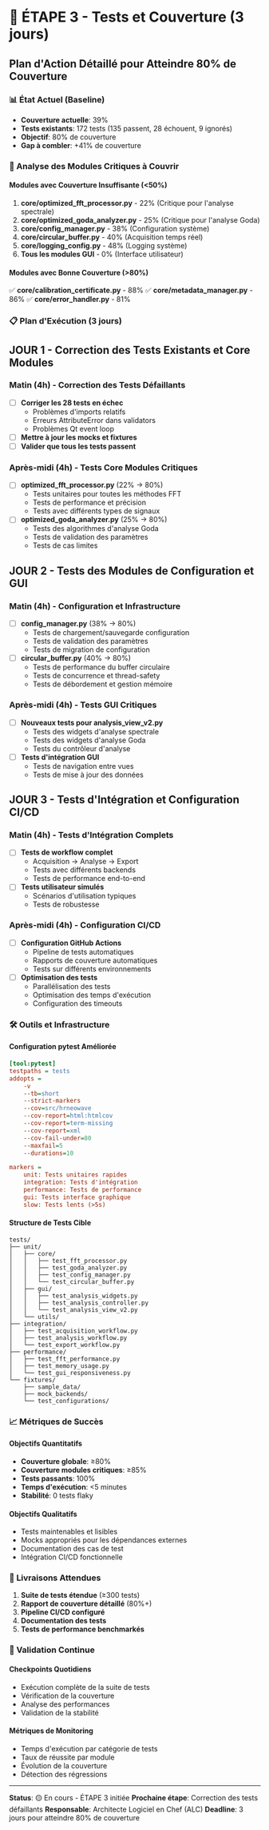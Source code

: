 # 🧪 ÉTAPE 3 - Tests et Couverture (3 jours)
## Plan d'Action Détaillé pour Atteindre 80% de Couverture

### 📊 État Actuel (Baseline)
- **Couverture actuelle**: 39%
- **Tests existants**: 172 tests (135 passent, 28 échouent, 9 ignorés)
- **Objectif**: 80% de couverture
- **Gap à combler**: +41% de couverture

### 🎯 Analyse des Modules Critiques à Couvrir

#### Modules avec Couverture Insuffisante (<50%)
1. **core/optimized_fft_processor.py** - 22% (Critique pour l'analyse spectrale)
2. **core/optimized_goda_analyzer.py** - 25% (Critique pour l'analyse Goda)
3. **core/config_manager.py** - 38% (Configuration système)
4. **core/circular_buffer.py** - 40% (Acquisition temps réel)
5. **core/logging_config.py** - 48% (Logging système)
6. **Tous les modules GUI** - 0% (Interface utilisateur)

#### Modules avec Bonne Couverture (>80%)
✅ **core/calibration_certificate.py** - 88%
✅ **core/metadata_manager.py** - 86%
✅ **core/error_handler.py** - 81%

### 📋 Plan d'Exécution (3 jours)

## JOUR 1 - Correction des Tests Existants et Core Modules

### Matin (4h) - Correction des Tests Défaillants
- [ ] **Corriger les 28 tests en échec**
  - Problèmes d'imports relatifs
  - Erreurs AttributeError dans validators
  - Problèmes Qt event loop
- [ ] **Mettre à jour les mocks et fixtures**
- [ ] **Valider que tous les tests passent**

### Après-midi (4h) - Tests Core Modules Critiques
- [ ] **optimized_fft_processor.py** (22% → 80%)
  - Tests unitaires pour toutes les méthodes FFT
  - Tests de performance et précision
  - Tests avec différents types de signaux
- [ ] **optimized_goda_analyzer.py** (25% → 80%)
  - Tests des algorithmes d'analyse Goda
  - Tests de validation des paramètres
  - Tests de cas limites

## JOUR 2 - Tests des Modules de Configuration et GUI

### Matin (4h) - Configuration et Infrastructure
- [ ] **config_manager.py** (38% → 80%)
  - Tests de chargement/sauvegarde configuration
  - Tests de validation des paramètres
  - Tests de migration de configuration
- [ ] **circular_buffer.py** (40% → 80%)
  - Tests de performance du buffer circulaire
  - Tests de concurrence et thread-safety
  - Tests de débordement et gestion mémoire

### Après-midi (4h) - Tests GUI Critiques
- [ ] **Nouveaux tests pour analysis_view_v2.py**
  - Tests des widgets d'analyse spectrale
  - Tests des widgets d'analyse Goda
  - Tests du contrôleur d'analyse
- [ ] **Tests d'intégration GUI**
  - Tests de navigation entre vues
  - Tests de mise à jour des données

## JOUR 3 - Tests d'Intégration et Configuration CI/CD

### Matin (4h) - Tests d'Intégration Complets
- [ ] **Tests de workflow complet**
  - Acquisition → Analyse → Export
  - Tests avec différents backends
  - Tests de performance end-to-end
- [ ] **Tests utilisateur simulés**
  - Scénarios d'utilisation typiques
  - Tests de robustesse

### Après-midi (4h) - Configuration CI/CD
- [ ] **Configuration GitHub Actions**
  - Pipeline de tests automatiques
  - Rapports de couverture automatiques
  - Tests sur différents environnements
- [ ] **Optimisation des tests**
  - Parallélisation des tests
  - Optimisation des temps d'exécution
  - Configuration des timeouts

### 🛠️ Outils et Infrastructure

#### Configuration pytest Améliorée
```ini
[tool:pytest]
testpaths = tests
addopts = 
    -v
    --tb=short
    --strict-markers
    --cov=src/hrneowave
    --cov-report=html:htmlcov
    --cov-report=term-missing
    --cov-report=xml
    --cov-fail-under=80
    --maxfail=5
    --durations=10

markers =
    unit: Tests unitaires rapides
    integration: Tests d'intégration
    performance: Tests de performance
    gui: Tests interface graphique
    slow: Tests lents (>5s)
```

#### Structure de Tests Cible
```
tests/
├── unit/
│   ├── core/
│   │   ├── test_fft_processor.py
│   │   ├── test_goda_analyzer.py
│   │   ├── test_config_manager.py
│   │   └── test_circular_buffer.py
│   ├── gui/
│   │   ├── test_analysis_widgets.py
│   │   ├── test_analysis_controller.py
│   │   └── test_analysis_view_v2.py
│   └── utils/
├── integration/
│   ├── test_acquisition_workflow.py
│   ├── test_analysis_workflow.py
│   └── test_export_workflow.py
├── performance/
│   ├── test_fft_performance.py
│   ├── test_memory_usage.py
│   └── test_gui_responsiveness.py
└── fixtures/
    ├── sample_data/
    ├── mock_backends/
    └── test_configurations/
```

### 📈 Métriques de Succès

#### Objectifs Quantitatifs
- **Couverture globale**: ≥80%
- **Couverture modules critiques**: ≥85%
- **Tests passants**: 100%
- **Temps d'exécution**: <5 minutes
- **Stabilité**: 0 tests flaky

#### Objectifs Qualitatifs
- Tests maintenables et lisibles
- Mocks appropriés pour les dépendances externes
- Documentation des cas de test
- Intégration CI/CD fonctionnelle

### 🚀 Livraisons Attendues

1. **Suite de tests étendue** (≥300 tests)
2. **Rapport de couverture détaillé** (80%+)
3. **Pipeline CI/CD configuré**
4. **Documentation des tests**
5. **Tests de performance benchmarkés**

### 🔄 Validation Continue

#### Checkpoints Quotidiens
- Exécution complète de la suite de tests
- Vérification de la couverture
- Analyse des performances
- Validation de la stabilité

#### Métriques de Monitoring
- Temps d'exécution par catégorie de tests
- Taux de réussite par module
- Évolution de la couverture
- Détection des régressions

---

**Status**: 🟡 En cours - ÉTAPE 3 initiée
**Prochaine étape**: Correction des tests défaillants
**Responsable**: Architecte Logiciel en Chef (ALC)
**Deadline**: 3 jours pour atteindre 80% de couverture